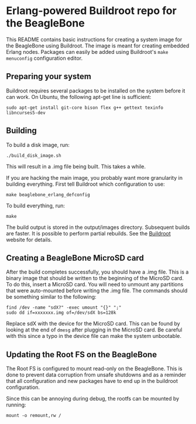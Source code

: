 # Erlang-powered Buildroot repo for the BeagleBone 

This README contains basic instructions for creating a system image
for the BeagleBone using Buildroot. The image is meant for creating
embedded Erlang nodes.  Packages can easily be added using Buildroot's 
`make menuconfig` configuration editor. 

## Preparing your system

Buildroot requires several packages to be installed on the system 
before it can work. On Ubuntu, the following apt-get line is sufficient:

    sudo apt-get install git-core bison flex g++ gettext texinfo libncurses5-dev

## Building

To build a disk image, run:

    ./build_disk_image.sh

This will result in a .img file being built. This takes a while.

If you are hacking the main image, you probably want more granularity in
building everything. First tell Buildroot which configuration to use:

    make beaglebone_erlang_defconfig

To build everything, run:

    make

The build output is stored in the output/images directory. Subsequent
builds are faster. It is possible to perform partial rebuilds. See the
[Buildroot](http://buildroot.uclibc.org/) website for details.

## Creating a BeagleBone MicroSD card

After the build completes successfully, you should have a .img file.
This is a binary image that should be written to the beginning of the
MicroSD card. To do this, insert a MicroSD card. You will need to
unmount any partitions that were auto-mounted before writing the .img
file. The commands should be something similar to the following:

    find /dev -name "sdX?" -exec umount "{}" ";"
    sudo dd if=xxxxxxx.img of=/dev/sdX bs=128k

Replace sdX with the device for the MicroSD card. This can be found by
looking at the end of `dmesg` after plugging in the MicroSD card. Be
careful with this since a typo in the device file can make the system
unbootable.

## Updating the Root FS on the BeagleBone

The Root FS is configured to mount read-only on the BeagleBone. This is done 
to prevent data corruption from unsafe shutdowns and as a reminder that all
configuration and new packages have to end up in the buildroot configuration.

Since this can be annoying during debug, the rootfs can be mounted by running:

    mount -o remount,rw /

 
 
